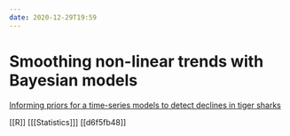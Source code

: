 ```yaml
---
date: 2020-12-29T19:59
---
```


# Smoothing non-linear trends with Bayesian models

[Informing priors for a time-series models to detect declines in tiger sharks](https://www.seascapemodels.org/rstats/2019/09/22/tiger-shark-declines.html)

[[R]]
[[[Statistics]]]
[[d6f5fb48]]